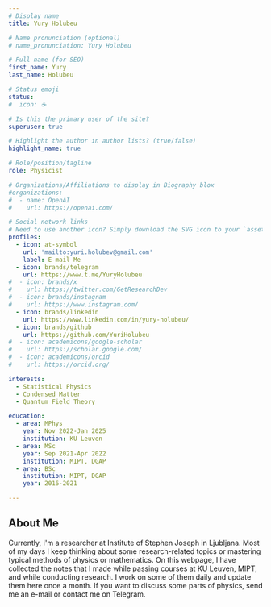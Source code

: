 ```yaml
---
# Display name
title: Yury Holubeu

# Name pronunciation (optional)
# name_pronunciation: Yury Holubeu

# Full name (for SEO)
first_name: Yury 
last_name: Holubeu

# Status emoji
status:
#  icon: ☕️

# Is this the primary user of the site?
superuser: true

# Highlight the author in author lists? (true/false)
highlight_name: true

# Role/position/tagline
role: Physicist

# Organizations/Affiliations to display in Biography blox
#organizations:
#  - name: OpenAI
#    url: https://openai.com/

# Social network links
# Need to use another icon? Simply download the SVG icon to your `assets/media/icons/` folder.
profiles:
  - icon: at-symbol
    url: 'mailto:yuri.holubev@gmail.com'
    label: E-mail Me
  - icon: brands/telegram
    url: https://www.t.me/YuryHolubeu
#  - icon: brands/x
#    url: https://twitter.com/GetResearchDev
#  - icon: brands/instagram
#    url: https://www.instagram.com/
  - icon: brands/linkedin
    url: https://www.linkedin.com/in/yury-holubeu/
  - icon: brands/github
    url: https://github.com/YuriHolubeu
#  - icon: academicons/google-scholar
#    url: https://scholar.google.com/
#  - icon: academicons/orcid
#    url: https://orcid.org/

interests:
  - Statistical Physics
  - Condensed Matter
  - Quantum Field Theory

education:
  - area: MPhys  
    year: Nov 2022-Jan 2025 
    institution: KU Leuven    
  - area: MSc 
    year: Sep 2021-Apr 2022
    institution: MIPT, DGAP 
  - area: BSc  
    institution: MIPT, DGAP
    year: 2016-2021

---
```


## About Me



Currently, I'm a researcher at Institute of Stephen Joseph in Ljubljana.
Most of my days I keep thinking about some research-related topics or mastering typical methods of physics or mathematics.
On this webpage, I have collected the notes that I made while passing courses at KU Leuven, MIPT, and while conducting research.
I work on some of them daily and update them here once a month. 
If you want to discuss some parts of physics, send me an e-mail or contact me on Telegram.

